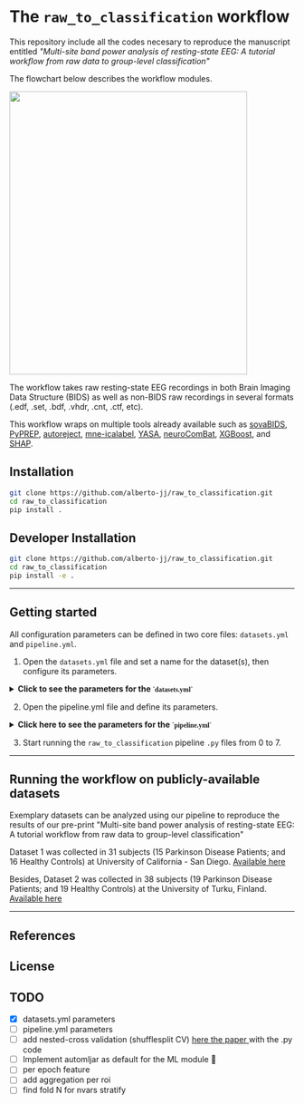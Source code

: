 # The ``raw_to_classification`` workflow

This repository include all the codes necesary to reproduce the manuscript entitled *"Multi-site band power analysis of resting-state EEG: A tutorial workflow from raw data to group-level classification"*

The flowchart below describes the workflow modules.

<img src="https://user-images.githubusercontent.com/71186117/225244708-b0227c35-eef3-42c1-b649-b619e1b41851.png" width="420" height="500">

The workflow takes raw resting-state EEG recordings in both Brain Imaging Data Structure (BIDS) as well as non-BIDS raw recordings in several formats (.edf, .set, .bdf, .vhdr, .cnt, .ctf, etc).

This workflow wraps on multiple tools already available such as [sovaBIDS](https://github.com/yjmantilla/sovabids), [PyPREP](https://github.com/sappelhoff/pyprep), [autoreject](https://github.com/autoreject/autoreject), [mne-icalabel](https://github.com/mne-tools/mne-icalabel), [YASA](https://github.com/raphaelvallat/yasa), [neuroComBat](https://github.com/Jfortin1/ComBatHarmonization), [XGBoost](https://github.com/dmlc/xgboost), and [SHAP](https://github.com/slundberg/shap).


## Installation

```bash
git clone https://github.com/alberto-jj/raw_to_classification.git
cd raw_to_classification
pip install .
```

## Developer Installation

```bash
git clone https://github.com/alberto-jj/raw_to_classification.git
cd raw_to_classification
pip install -e .
```
---

## Getting started
All configuration parameters can be defined in two core files: `datasets.yml` and `pipeline.yml`.

1. Open the `datasets.yml` file and set a name for the dataset(s), then configure its parameters.

<details>
    <summary><b> Click to see the parameters for the <code style="font-family: consolas;">`datasets.yml`</code></b> </summary>
    <p>


| Parameter | Input type | Description |
| --- | --- | --- |
| **`url`** | `str`, optional | URL address of the dataset. |
| **`dataset_label`** | `str`	, required | Identifier label for the dataset. |
| **`participants_file`** | `str`, required | Path to the participants metadata file. If data is in BIDS format, fill-in the path to the "participants.tsv" file. |
| **`reader`** | optional |  Fill below the desired <ins>reader function</ins> and its <ins>arguments</ins>. ***Only useful if metadata is NOT in BIDS format*** |
| *`function`* | `str`, optional  | Reader function to be used to read the participants metadata (e.g. pd.read_excel, pd.read_csv).
| *`args`* | `str`, optional  | Fill below the arguments for the reader function (e.g. delimiter: "\\t", or "{}" if no used arguments).
| **`df_transform`** | `str`, optional |  Write any function to organize metadata file (e.g. "df=df.dropna(subset =['id'])"). ***Only useful if metadata is NOT in BIDS format*** |
| **`cleaned_participants`** | `str`	, optional  | Path to the resulting participants.tsv after using `reader` or `df_transform` functions.
| **`raw_layout`** | required  | Fill below the arguments for the raw layout.
| *`extension`* | `str`	, required  | Extension of the raw files (e.g. ".edf", ".set").
| *`suffix`* | `str`	, required  | Suffix for BIDS format (e.g. "eeg").
| *`return_type`* | `str`	, required  | Return a list with the desired output (e.g. "filename").
| *`task`* | `str`	, required  | Task label according to BIDS specification (e.g. "rest", "eyesClosed").
| **`example_file`** | `str`	, required  | Path to an exemplary file wether in BIDS or Non-BIDS format.
| **`ch_names`** | `list`	, required  | List of Channel names in standard format (i.e. Fp1, Oz).
| **`PowerLineFrequency`** | `int`	, required  | Power line noise in Hz.
| **`bids_root`** | `str`	, required  | Path to the BIDS root folder.
| **`sovabids`** | optional  | Use the `paths` and `rules` parameters to convert into BIDS.
| *`paths`* | | Use the `source_path` and `bids_path` parameters as detailed below.
| `source_path` |`str`	  | Path of the folder with the source files.
| `bids_path` | `str`	 | Path of the folder with the BIDS converted data.
| *`rules`* | | Use the `source_path` and `bids_path` parameters as detailed below.
| `dataset_description` | `str`	 | Description of the current dataset.
| `Name` |  `str`	 | Dataset name.
| `Authors` | `str`	  | Names of the authors of the dataset.
| `sidecar` | | Define below the configurations of the sidecar file.
| `PowerLineFrequency` | `int`	  | Power line noise, noted for visualization and inspection.
| `EEGReference` |  `str`	 | Reference channel.
| *`channels`* | | Define below the channels.tsv file. 
| `type` |   | This property allow us to overwrite channel types inferred by MNE 'HEOG', 'VEOG'. Here the syntax is "<channel name> : <channel type according to bids notation>" (e.g. HEOG : HEOG).
| `VEOG` |  `str`	 | Vertical EOG channel.
| `HEOG` |  `str`	 | Horizontal EOG channel.
| *`non-bids`* |   | Additional configuration not belonging specifically to any of the previous objects
| `eeg_extension` |  |  Sets which extension to read the EEG files.
| `path_analysis` |  | Some BIDS properties can be inferred from the path of the source files.
| `pattern` |  | Regex pattern of the original EEG filenames (e.g. data/%a%_%b%.set if the names follows the "subject" + "task" + ".set" pattern, as in 01_rest.set. See [`sovabids`](https://sovabids.readthedocs.io/en/latest/rules_schema.html) documentation for more details. 
| `operation` |  |  Make an operation between fields extracted by pattern matching to produce a single BIDS field (e.g. Given "Healthy_01_EyesOpen.set", one can produce "Healthy01" in the "subject" BIDS field by using the operation *entities.subject : "[a] + [b]"* See [ `sovabids` ](https://sovabids.readthedocs.io/en/latest/rules_schema.html#operation-experimental) documentation for more details. 
| `entities.subject` |  |  Pattern element in the original filename corresponding to the subject identifier (e.g. Given original filenames like "sub01_rest.set", "sub02_rest.set", "subXX_rest.set", the pattern %a%_%b%.set can be used. Thus, [a] should be used in the `entities.subject` field to extract the participant identifier from filenames.
| `entities.task` |  |  Pattern element in the original filename corresponding to the task name (e.g. Given original filenames like "sub01_rest.set", "sub02_rest.set", "subXX_rest.set", the pattern %a%_%b%.set can be used. Thus, [b] should be used in the `entities.subject` field to extract the task name ("rest") from filenames.
| *`file_filter`* |  |  Fill below with the parameters to filter and select files.
| `exclude` |  |   Substring present in the filenames to exclude.


</p>
</details>


2. Open the pipeline.yml file and define its parameters.
      
<details>
    <summary><b> Click here to see the parameters for the <code style="font-family: consolas;">`pipeline.yml`</code></b> </summary>
    <p>


| Parameter | Input type | Description |
| --- | --- | --- |
| **`inspect`** |  | Inspection module to visualize stacked all channels PSD plots. |
| *`path`* | `str`| Fill in the path to the inspection plots and log results |
| **`preprocess`** |  | Preprocessing module. |
| *`prepare`* |  |  Fill below the desired parameters for the PREPARE pipeline |
| *`epoch_length`* | `int` | Epoch length in seconds.  |
| *`downsample`* | `int` | New sampling frequency after downsampling all datasets to a common sample frequency. Default value is 500 |
| *`ica_method`* | `str` | Methods for ICA fitting available in [`mne.preprocessing.ICA`](https://mne.tools/stable/generated/mne.preprocessing.ICA.html). Default is `fastica` |
| *`skip_prep`* | `bool` | Skip `pyprep`. Default value is False. |
| *`skip_reject`* | `int` | Skip `autoreject`. Default value is False.  |
| *`overwrite`* | `bool` | Overwrite original file. Default value is False. |
| **`features`** |  | Feature extraction module. |
| *`downsample`* |  `int` |  New sampling frequency after downsampling all datasets to a common sample frequency. Default value is 500. **Useful if the preprocessing module was skipped** |
| *`num_epochs`* | `int`, `str`| Equalize epoch number across subjects to a fixed numeric value, or the min of epochs across all subjects.  |
| *`prefilter`* |  | Prefilter signals based on a defined range of interest frequencies|
| `l_freq` | `int` | The lower pass-band edge, FIR filter[`mne.Epochs.filter`](https://mne.tools/stable/generated/mne.Epochs.html#mne.Epochs.filter). |
| `h_freq` | `int` | The higher pass-band edge, FIR filter[`mne.Epochs.filter`](https://mne.tools/stable/generated/mne.Epochs.html#mne.Epochs.filter).|
| *`keep_channels`* | `bool` or `list`  | List with the selected channels to keep, if False, all channels are used for feature extraction |
| *`feature_list`* | `bool` | You can configure different features for the same function but different args |
| *`PowerSpectrum`* |  | Compute power spectrum using using multitapers (https://mne.tools/stable/generated/mne.Epochs.html#mne.Epochs.filter). |
| `h_freq` | `int` | The higher pass-band edge, FIR filter[`mne.Epochs.filter`](https://mne.tools/stable/generated/mne.Epochs.html#mne.Epochs.filter).|
| *`keep_channels`* | `bool` or `list`  | List with the selected channels to keep, if False, all channels are used for feature extraction |
| *`feature_list`* | `bool` | You can configure different features for the same function but different args |

    PowerSpectrum:
      overwrite : False
      function : spectrum
      args:
        multitaper:
          adaptive : False
          low_bias : True
          normalization : 'full'
          verbose : 0
    RelativeBandPower1:
      overwrite : False
      function: relative_bandpower
      args :
        bands:
          delta : [1,4]
          theta : [4,8]
          alpha : [8,13]
          beta  : [13,30]
          pre_alpha : [5.5,8]
          slow_theta : [4,5.5]
        multitaper : {}
    RelativeBandPower2:
      overwrite : False
      function: relative_bandpower
      args :
        bands:
          alpha1 : [8.5, 10.5]
          alpha2 : [10.5, 12.5]
          beta1  : [12.5, 18.5]
          beta2  : [18.5, 21]
          beta3  : [21, 30]
        multitaper : {}

        aggregate:
          path : './data/aggregate'
          filename : 'multidataset.csv'
          id_splitter : '/'
          features: 
            - RelativeBandPower1
            #- RelativeBandPower2

        harmonization:
          path : './data/harmonization'
          MAX_FEATURES: null
          neuroCombat:
            batch : dataset
            covars :
              - dataset
              - sex
              - age
              - group
            drop :
              - id
              - subject
              - task
            categorical:
              - sex
              - group
              - dataset # Cuando entra en neurocombat el batch (Dataset) se quita de la lista
          split:
            test : 0.3
            target : 'group'
            folds : 5

        classification:
          path: './data/classification'

</p>
</details>

3. Start running the `raw_to_classification` pipeline `.py` files from 0 to 7.

---

## Running the workflow on publicly-available datasets

Exemplary datasets can be analyzed using our pipeline to reproduce the results of our pre-print "Multi-site band power analysis of resting-state EEG: A tutorial workflow from raw data to group-level classification"

Dataset 1 was collected in 31 subjects (15 Parkinson Disease Patients; and 16 Healthy Controls) at University of California - San Diego. [Available here](
https://openneuro.org/datasets/ds002778/versions/1.0.2)

Besides, Dataset 2 was collected in 38 subjects (19 Parkinson Disease Patients; and 19 Healthy Controls) at the University of Turku, Finland.
[Available here](https://osf.io/pehj9/)

---

## References

## License

## TODO

- [x] datasets.yml parameters
- [ ] pipeline.yml parameters
- [ ] add nested-cross validation (shufflesplit CV) [here the paper ](https://www.nature.com/articles/s41598-022-23327-1) with the .py code 
- [ ] Implement automljar as default for the ML module :tada:
- [ ] per epoch feature
- [ ] add aggregation per roi
- [ ] find fold N for nvars stratify
